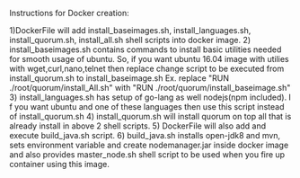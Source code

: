 Instructions for Docker creation:

1)DockerFile will add install_baseimages.sh, install_languages.sh, install_quorum.sh, install_all.sh shell scripts into docker image.
2) install_baseimages.sh contains commands to install basic utilities needed for smooth usage of ubuntu. So, if you want ubuntu 16.04 image with utilies with wget,curl,nano,telnet then replace change script to be executed from install_quorum.sh to install_baseimage.sh
Ex. replace "RUN ./root/quorum/install_All.sh"  with "RUN ./root/quorum/install_baseimage.sh"
3) install_languages.sh has setup of go-lang as well nodejs(npm included). I f you want ubuntu and one of these languages then use this script instead of install_quorum.sh
4) install_quorum.sh will install quorum on top all that is already install in above 2 shell scripts.
5) DockerFile will also add and execute build_java.sh script.
6) build_java.sh installs open-jdk8 and mvn, sets environment variable and create nodemanager.jar inside docker image and also provides master_node.sh shell script to be used when you fire up container using this image.